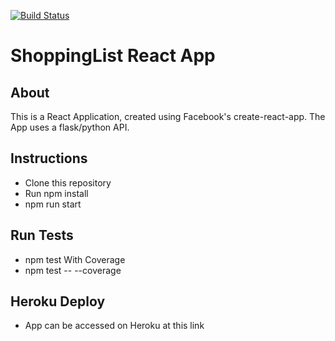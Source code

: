 [![Build Status](https://travis-ci.org/kisakyegordon/shoppinglist-react.svg?branch=crud)](https://travis-ci.org/kisakyegordon/shoppinglist-react)

ShoppingList React App
========

## About
This is a React Application, created using Facebook's create-react-app.
The App uses a flask/python API.

## Instructions
- Clone this repository
- Run npm install
- npm run start

## Run Tests
- npm test
 With Coverage
 - npm test -- --coverage

## Heroku Deploy
- App can be accessed on Heroku at this link
